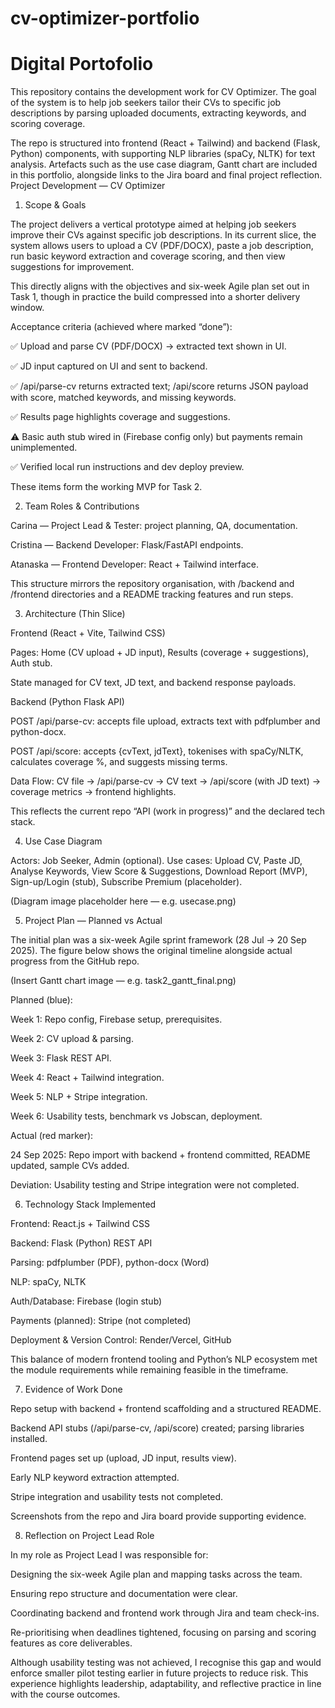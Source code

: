 # cv-optimizer-portfolio
# Digital Portofolio 
This repository contains the development work for CV Optimizer. The goal of the system is to help job seekers tailor their CVs to specific job descriptions by parsing uploaded documents, extracting keywords, and scoring coverage.

The repo is structured into frontend (React + Tailwind) and backend (Flask, Python) components, with supporting NLP libraries (spaCy, NLTK) for text analysis. Artefacts such as the use case diagram, Gantt chart are included in this portfolio, alongside links to the Jira board and final project reflection.
Project Development — CV Optimizer
1) Scope & Goals

The project delivers a vertical prototype aimed at helping job seekers improve their CVs against specific job descriptions. In its current slice, the system allows users to upload a CV (PDF/DOCX), paste a job description, run basic keyword extraction and coverage scoring, and then view suggestions for improvement.

This directly aligns with the objectives and six-week Agile plan set out in Task 1, though in practice the build compressed into a shorter delivery window.

Acceptance criteria (achieved where marked “done”):

✅ Upload and parse CV (PDF/DOCX) → extracted text shown in UI.

✅ JD input captured on UI and sent to backend.

✅ /api/parse-cv returns extracted text; /api/score returns JSON payload with score, matched keywords, and missing keywords.

✅ Results page highlights coverage and suggestions.

⚠ Basic auth stub wired in (Firebase config only) but payments remain unimplemented.

✅ Verified local run instructions and dev deploy preview.

These items form the working MVP for Task 2.

2) Team Roles & Contributions

Carina — Project Lead & Tester: project planning, QA, documentation.

Cristina — Backend Developer: Flask/FastAPI endpoints.

Atanaska — Frontend Developer: React + Tailwind interface.

This structure mirrors the repository organisation, with /backend and /frontend directories and a README tracking features and run steps.

3) Architecture (Thin Slice)

Frontend (React + Vite, Tailwind CSS)

Pages: Home (CV upload + JD input), Results (coverage + suggestions), Auth stub.

State managed for CV text, JD text, and backend response payloads.

Backend (Python Flask API)

POST /api/parse-cv: accepts file upload, extracts text with pdfplumber and python-docx.

POST /api/score: accepts {cvText, jdText}, tokenises with spaCy/NLTK, calculates coverage %, and suggests missing terms.

Data Flow:
CV file → /api/parse-cv → CV text → /api/score (with JD text) → coverage metrics → frontend highlights.

This reflects the current repo “API (work in progress)” and the declared tech stack.

4) Use Case Diagram

Actors: Job Seeker, Admin (optional).
Use cases: Upload CV, Paste JD, Analyse Keywords, View Score & Suggestions, Download Report (MVP), Sign-up/Login (stub), Subscribe Premium (placeholder).

(Diagram image placeholder here — e.g. usecase.png)

5) Project Plan — Planned vs Actual

The initial plan was a six-week Agile sprint framework (28 Jul → 20 Sep 2025). The figure below shows the original timeline alongside actual progress from the GitHub repo.

(Insert Gantt chart image — e.g. task2_gantt_final.png)

Planned (blue):

Week 1: Repo config, Firebase setup, prerequisites.

Week 2: CV upload & parsing.

Week 3: Flask REST API.

Week 4: React + Tailwind integration.

Week 5: NLP + Stripe integration.

Week 6: Usability tests, benchmark vs Jobscan, deployment.

Actual (red marker):

24 Sep 2025: Repo import with backend + frontend committed, README updated, sample CVs added.

Deviation: Usability testing and Stripe integration were not completed.

6) Technology Stack Implemented

Frontend: React.js + Tailwind CSS

Backend: Flask (Python) REST API

Parsing: pdfplumber (PDF), python-docx (Word)

NLP: spaCy, NLTK

Auth/Database: Firebase (login stub)

Payments (planned): Stripe (not completed)

Deployment & Version Control: Render/Vercel, GitHub

This balance of modern frontend tooling and Python’s NLP ecosystem met the module requirements while remaining feasible in the timeframe.

7) Evidence of Work Done

Repo setup with backend + frontend scaffolding and a structured README.

Backend API stubs (/api/parse-cv, /api/score) created; parsing libraries installed.

Frontend pages set up (upload, JD input, results view).

Early NLP keyword extraction attempted.

Stripe integration and usability tests not completed.

Screenshots from the repo and Jira board provide supporting evidence.

8) Reflection on Project Lead Role

In my role as Project Lead I was responsible for:

Designing the six-week Agile plan and mapping tasks across the team.

Ensuring repo structure and documentation were clear.

Coordinating backend and frontend work through Jira and team check-ins.

Re-prioritising when deadlines tightened, focusing on parsing and scoring features as core deliverables.

Although usability testing was not achieved, I recognise this gap and would enforce smaller pilot testing earlier in future projects to reduce risk. This experience highlights leadership, adaptability, and reflective practice in line with the course outcomes.
